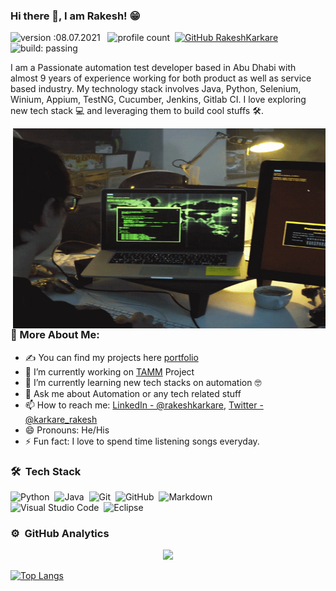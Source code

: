 ### Hi there 👋, I am Rakesh! 😁

![version :08.07.2021](https://img.shields.io/badge/version-08.07.2021-informational) &nbsp;
![profile count](https://komarev.com/ghpvc/?username=rakeshkarkare&color=red)&nbsp;
[![GitHub RakeshKarkare](https://img.shields.io/github/followers/rakeshkarkare?label=follow&style=social)](https://github.com/rakeshkarkare)&nbsp;
![build: passing](https://img.shields.io/badge/build-passing-success)

I am a Passionate automation test developer based in Abu Dhabi with almost 9 years of experience working for both product as well as service based industry. My technology stack involves Java, Python, Selenium, Winium, Appium, TestNG, Cucumber, Jenkins, Gitlab CI. I love exploring new tech stack 💻 and leveraging them to build cool stuffs 🛠️.

<img align="right" alt="GIF" src="https://github.com/rakeshkarkare/rakeshkarkare/blob/main/coder.gif?raw=true" width="500" height="320" />

### 🧐 More About Me:

- ✍ You can find my projects here [portfolio](https://rakeshkarkare.github.io/)
- 🔭 I’m currently working on [TAMM](https://www.tamm.abudhabi/) Project
- 🌱 I’m currently learning new tech stacks on automation 🤓
- 💬 Ask me about Automation or any tech related stuff
- 📫 How to reach me: [LinkedIn - @rakeshkarkare](https://www.linkedin.com/in/rakeshkarkare/),
[Twitter - @karkare_rakesh](https://twitter.com/karkare_rakesh)
- 😄 Pronouns: He/His
- ⚡ Fun fact: I love to spend time listening songs everyday.

### 🛠 &nbsp;Tech Stack


![Python](https://img.shields.io/badge/-Python-05122A?style=flat&logo=python)&nbsp;
![Java](https://img.shields.io/badge/-Java-05122A?style=flat&logo=Java&logoColor=FFA518)&nbsp;
![Git](https://img.shields.io/badge/-Git-05122A?style=flat&logo=git)&nbsp;
![GitHub](https://img.shields.io/badge/-GitHub-05122A?style=flat&logo=github)&nbsp;
![Markdown](https://img.shields.io/badge/-Markdown-05122A?style=flat&logo=markdown)\
![Visual Studio Code](https://img.shields.io/badge/-Visual%20Studio%20Code-05122A?style=flat&logo=visual-studio-code&logoColor=007ACC)&nbsp;
![Eclipse](https://img.shields.io/badge/-Eclipse-05122A?style=flat&logo=eclipse-ide&logoColor=2C2255)&nbsp;

### ⚙️ &nbsp;GitHub Analytics

<p align="center">
<a href="https://github.com/rakeshkarkare">
  <img height="180em" src="https://github-readme-stats-eight-theta.vercel.app/api?username=rakeshkarkare&show_icons=true&theme=algolia&include_all_commits=true&count_private=true"/>
  
  [![Top Langs](https://github-readme-stats.vercel.app/api/top-langs/?username=rakeshkarkare&exclude_repo=github-readme-stats&layout=compact,rakeshkarkare.github.io)](https://github.com/rakeshkarkare/github-readme-stats)

</a>
</p>
